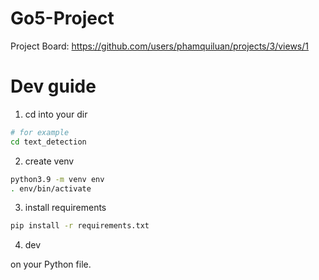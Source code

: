 # Go5-Project

Project Board: https://github.com/users/phamquiluan/projects/3/views/1


# Dev guide

1. cd into your dir
```bash
# for example
cd text_detection
```

2. create venv
```bash 
python3.9 -m venv env
. env/bin/activate
```

3. install requirements
```bash 
pip install -r requirements.txt
```

4. dev

on your Python file.
